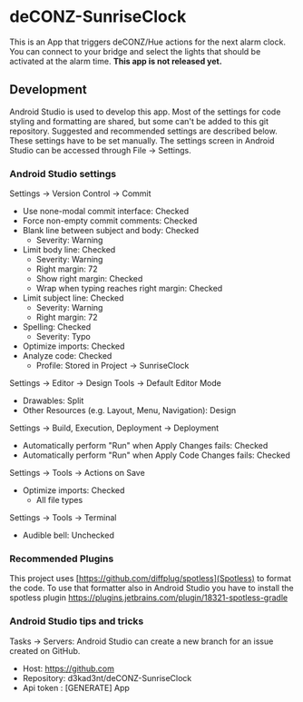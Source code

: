 # deCONZ-SunriseClock

This is an App that triggers deCONZ/Hue actions for the next alarm clock. You can connect to your bridge and select the
lights that should be activated at the alarm time. **This app is not released yet.**

## Development

Android Studio is used to develop this app. Most of the settings for code styling and formatting are shared, but some
can't be added to this git repository. Suggested and recommended settings are described below. These settings have to be
set manually. The settings screen in Android Studio can be accessed through File -> Settings.

### Android Studio settings

Settings -> Version Control -> Commit

- Use none-modal commit interface: Checked
- Force non-empty commit comments: Checked
- Blank line between subject and body: Checked
    - Severity: Warning
- Limit body line: Checked
    - Severity: Warning
    - Right margin: 72
    - Show right margin: Checked
    - Wrap when typing reaches right margin: Checked
- Limit subject line: Checked
    - Severity: Warning
    - Right margin: 72
- Spelling: Checked
    - Severity: Typo
- Optimize imports: Checked
- Analyze code: Checked
    - Profile: Stored in Project -> SunriseClock

Settings -> Editor -> Design Tools -> Default Editor Mode

- Drawables: Split
- Other Resources (e.g. Layout, Menu, Navigation): Design

Settings -> Build, Execution, Deployment -> Deployment

- Automatically perform "Run" when Apply Changes fails: Checked
- Automatically perform "Run" when Apply Code Changes fails: Checked

Settings -> Tools -> Actions on Save

- Optimize imports: Checked
    - All file types

Settings -> Tools -> Terminal

- Audible bell: Unchecked

### Recommended Plugins

This project uses [https://github.com/diffplug/spotless](Spotless) to format the code. To use that formatter also in
Android Studio you have to install the spotless plugin https://plugins.jetbrains.com/plugin/18321-spotless-gradle

### Android Studio tips and tricks

Tasks -> Servers:
Android Studio can create a new branch for an issue created on GitHub.

- Host: https://github.com
- Repository: d3kad3nt/deCONZ-SunriseClock
- Api token : [GENERATE]
  App
